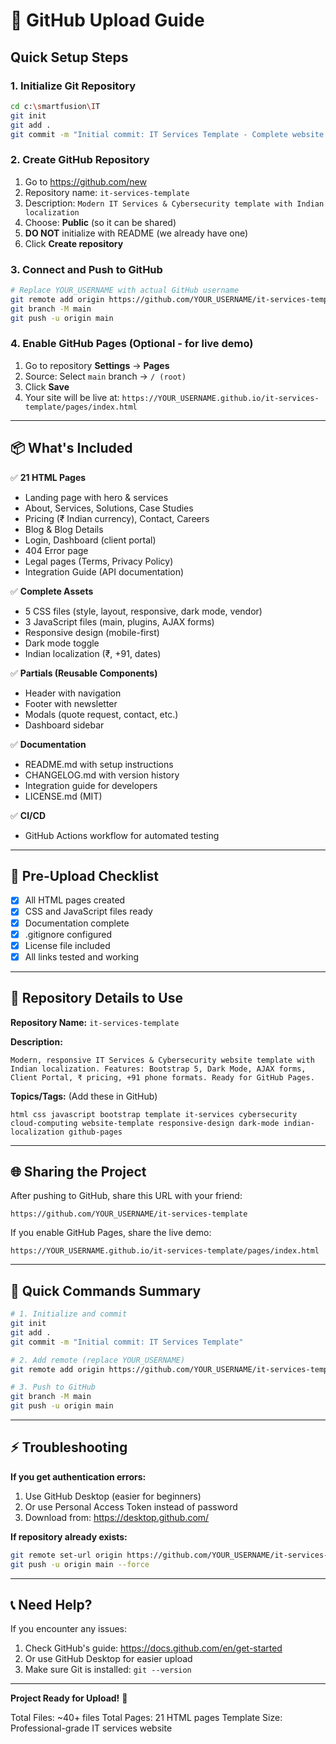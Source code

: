 # 🚀 GitHub Upload Guide

## Quick Setup Steps

### 1. Initialize Git Repository
```bash
cd c:\smartfusion\IT
git init
git add .
git commit -m "Initial commit: IT Services Template - Complete website with cybersecurity & cloud services"
```

### 2. Create GitHub Repository
1. Go to https://github.com/new
2. Repository name: `it-services-template`
3. Description: `Modern IT Services & Cybersecurity template with Indian localization`
4. Choose: **Public** (so it can be shared)
5. **DO NOT** initialize with README (we already have one)
6. Click **Create repository**

### 3. Connect and Push to GitHub
```bash
# Replace YOUR_USERNAME with actual GitHub username
git remote add origin https://github.com/YOUR_USERNAME/it-services-template.git
git branch -M main
git push -u origin main
```

### 4. Enable GitHub Pages (Optional - for live demo)
1. Go to repository **Settings** → **Pages**
2. Source: Select `main` branch → `/ (root)`
3. Click **Save**
4. Your site will be live at: `https://YOUR_USERNAME.github.io/it-services-template/pages/index.html`

---

## 📦 What's Included

✅ **21 HTML Pages**
- Landing page with hero & services
- About, Services, Solutions, Case Studies
- Pricing (₹ Indian currency), Contact, Careers
- Blog & Blog Details
- Login, Dashboard (client portal)
- 404 Error page
- Legal pages (Terms, Privacy Policy)
- Integration Guide (API documentation)

✅ **Complete Assets**
- 5 CSS files (style, layout, responsive, dark mode, vendor)
- 3 JavaScript files (main, plugins, AJAX forms)
- Responsive design (mobile-first)
- Dark mode toggle
- Indian localization (₹, +91, dates)

✅ **Partials (Reusable Components)**
- Header with navigation
- Footer with newsletter
- Modals (quote request, contact, etc.)
- Dashboard sidebar

✅ **Documentation**
- README.md with setup instructions
- CHANGELOG.md with version history
- Integration guide for developers
- LICENSE.md (MIT)

✅ **CI/CD**
- GitHub Actions workflow for automated testing

---

## 🔧 Pre-Upload Checklist

- [x] All HTML pages created
- [x] CSS and JavaScript files ready
- [x] Documentation complete
- [x] .gitignore configured
- [x] License file included
- [x] All links tested and working

---

## 📝 Repository Details to Use

**Repository Name:** `it-services-template`

**Description:** 
```
Modern, responsive IT Services & Cybersecurity website template with Indian localization. Features: Bootstrap 5, Dark Mode, AJAX forms, Client Portal, ₹ pricing, +91 phone formats. Ready for GitHub Pages.
```

**Topics/Tags:** (Add these in GitHub)
```
html css javascript bootstrap template it-services cybersecurity cloud-computing website-template responsive-design dark-mode indian-localization github-pages
```

---

## 🌐 Sharing the Project

After pushing to GitHub, share this URL with your friend:
```
https://github.com/YOUR_USERNAME/it-services-template
```

If you enable GitHub Pages, share the live demo:
```
https://YOUR_USERNAME.github.io/it-services-template/pages/index.html
```

---

## 🎯 Quick Commands Summary

```bash
# 1. Initialize and commit
git init
git add .
git commit -m "Initial commit: IT Services Template"

# 2. Add remote (replace YOUR_USERNAME)
git remote add origin https://github.com/YOUR_USERNAME/it-services-template.git

# 3. Push to GitHub
git branch -M main
git push -u origin main
```

---

## ⚡ Troubleshooting

**If you get authentication errors:**
1. Use GitHub Desktop (easier for beginners)
2. Or use Personal Access Token instead of password
3. Download from: https://desktop.github.com/

**If repository already exists:**
```bash
git remote set-url origin https://github.com/YOUR_USERNAME/it-services-template.git
git push -u origin main --force
```

---

## 📞 Need Help?

If you encounter any issues:
1. Check GitHub's guide: https://docs.github.com/en/get-started
2. Or use GitHub Desktop for easier upload
3. Make sure Git is installed: `git --version`

---

**Project Ready for Upload!** 🎉

Total Files: ~40+ files
Total Pages: 21 HTML pages
Template Size: Professional-grade IT services website

